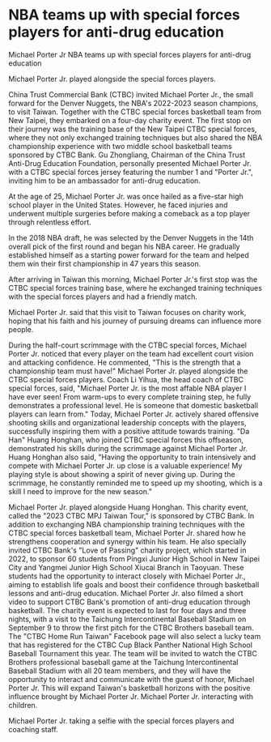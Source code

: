 # NBA teams up with special forces players for anti-drug education

Michael Porter Jr 
 NBA teams up with special forces players for anti-drug education

Michael Porter Jr. played alongside the special forces players.

China Trust Commercial Bank (CTBC) invited Michael Porter Jr., the small forward for the Denver Nuggets, the NBA's 2022-2023 season champions, to visit Taiwan. Together with the CTBC special forces basketball team from New Taipei, they embarked on a four-day charity event. The first stop on their journey was the training base of the New Taipei CTBC special forces, where they not only exchanged training techniques but also shared the NBA championship experience with two middle school basketball teams sponsored by CTBC Bank. Gu Zhongliang, Chairman of the China Trust Anti-Drug Education Foundation, personally presented Michael Porter Jr. with a CTBC special forces jersey featuring the number 1 and "Porter Jr.", inviting him to be an ambassador for anti-drug education.

At the age of 25, Michael Porter Jr. was once hailed as a five-star high school player in the United States. However, he faced injuries and underwent multiple surgeries before making a comeback as a top player through relentless effort.

In the 2018 NBA draft, he was selected by the Denver Nuggets in the 14th overall pick of the first round and began his NBA career. He gradually established himself as a starting power forward for the team and helped them win their first championship in 47 years this season.

After arriving in Taiwan this morning, Michael Porter Jr.'s first stop was the CTBC special forces training base, where he exchanged training techniques with the special forces players and had a friendly match.

Michael Porter Jr. said that this visit to Taiwan focuses on charity work, hoping that his faith and his journey of pursuing dreams can influence more people.

During the half-court scrimmage with the CTBC special forces, Michael Porter Jr. noticed that every player on the team had excellent court vision and attacking confidence. He commented, "This is the strength that a championship team must have!" Michael Porter Jr. played alongside the CTBC special forces players. Coach Li Yihua, the head coach of CTBC special forces, said, "Michael Porter Jr. is the most affable NBA player I have ever seen! From warm-ups to every complete training step, he fully demonstrates a professional level. He is someone that domestic basketball players can learn from." Today, Michael Porter Jr. actively shared offensive shooting skills and organizational leadership concepts with the players, successfully inspiring them with a positive attitude towards training. "Da Han" Huang Honghan, who joined CTBC special forces this offseason, demonstrated his skills during the scrimmage against Michael Porter Jr. Huang Honghan also said, "Having the opportunity to train intensively and compete with Michael Porter Jr. up close is a valuable experience! My playing style is about showing a spirit of never giving up. During the scrimmage, he constantly reminded me to speed up my shooting, which is a skill I need to improve for the new season."

Michael Porter Jr. played alongside Huang Honghan. This charity event, called the "2023 CTBC MPJ Taiwan Tour," is sponsored by CTBC Bank. In addition to exchanging NBA championship training techniques with the CTBC special forces basketball team, Michael Porter Jr. shared how he strengthens cooperation and synergy within his team. He also specially invited CTBC Bank's "Love of Passing" charity project, which started in 2022, to sponsor 60 students from Pingxi Junior High School in New Taipei City and Yangmei Junior High School Xiucai Branch in Taoyuan. These students had the opportunity to interact closely with Michael Porter Jr., aiming to establish life goals and boost their confidence through basketball lessons and anti-drug education. Michael Porter Jr. also filmed a short video to support CTBC Bank's promotion of anti-drug education through basketball. The charity event is expected to last for four days and three nights, with a visit to the Taichung Intercontinental Baseball Stadium on September 9 to throw the first pitch for the CTBC Brothers baseball team. The "CTBC Home Run Taiwan" Facebook page will also select a lucky team that has registered for the CTBC Cup Black Panther National High School Baseball Tournament this year. The team will be invited to watch the CTBC Brothers professional baseball game at the Taichung Intercontinental Baseball Stadium with all 20 team members, and they will have the opportunity to interact and communicate with the guest of honor, Michael Porter Jr. This will expand Taiwan's basketball horizons with the positive influence brought by Michael Porter Jr. Michael Porter Jr. interacting with children.

Michael Porter Jr. taking a selfie with the special forces players and coaching staff.